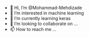 - 👋 Hi, I’m @Mohammad-Mehdizade
- 👀 I’m interested in machine learning
- 🌱 I’m currently learning keras
- 💞️ I’m looking to collaborate on ...
- 📫 How to reach me ...

<!---
Mohammad-Mehdizade/Mohammad-Mehdizade is a ✨ special ✨ repository because its `README.md` (this file) appears on your GitHub profile.
You can click the Preview link to take a look at your changes.
--->
